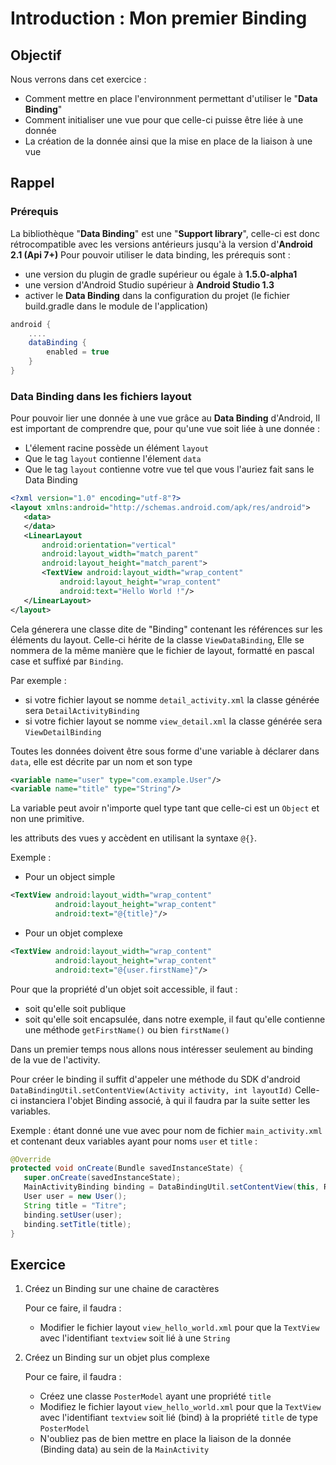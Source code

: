 # Introduction : Mon premier Binding

## Objectif

Nous verrons dans cet exercice :

* Comment mettre en place l'environnment permettant d'utiliser le "**Data Binding**"
* Comment initialiser une vue pour que celle-ci puisse être liée à une donnée
* La création de la donnée ainsi que la mise en place de la liaison à une vue

## Rappel

### Prérequis

La bibliothèque "**Data Binding**" est une "**Support library**", celle-ci est donc rétrocompatible avec les versions antérieurs jusqu'à la version d'**Android 2.1 (Api 7+)**
Pour pouvoir utiliser le data binding, les prérequis sont :

* une version du plugin de gradle supérieur ou égale à **1.5.0-alpha1**
* une version d'Android Studio supérieur à **Android Studio 1.3**
* activer le **Data Binding** dans la configuration du projet (le fichier build.gradle dans le module de l'application) 

```groovy
android {
    ....
    dataBinding {
        enabled = true
    }
}
```

### Data Binding dans les fichiers layout

Pour pouvoir lier une donnée à une vue grâce au **Data Binding** d'Android,
Il est important de comprendre que, pour qu'une vue soit liée à une donnée :

* L'élement racine possède un élément `layout`
* Que le tag `layout` contienne l'élement `data`
* Que le tag `layout` contienne votre vue tel que vous l'auriez fait sans le Data Binding

```xml
<?xml version="1.0" encoding="utf-8"?>
<layout xmlns:android="http://schemas.android.com/apk/res/android">
   <data>
   </data>
   <LinearLayout
       android:orientation="vertical"
       android:layout_width="match_parent"
       android:layout_height="match_parent">
       <TextView android:layout_width="wrap_content"
           android:layout_height="wrap_content"
           android:text="Hello World !"/>
   </LinearLayout>
</layout>
```

Cela génerera une classe dite de "Binding" contenant les références sur les éléments du layout. Celle-ci hérite de la classe `ViewDataBinding`,
Elle se nommera de la même manière que le fichier de layout, formatté en pascal case et suffixé par `Binding`.

Par exemple  :

* si votre fichier layout se nomme `detail_activity.xml` la classe générée sera `DetailActivityBinding`
* si votre fichier layout se nomme `view_detail.xml` la classe générée sera `ViewDetailBinding`

Toutes les données doivent être sous forme d'une variable à déclarer dans `data`, elle est décrite par un nom et son type 

```xml
<variable name="user" type="com.example.User"/>
<variable name="title" type="String"/>
```

La variable peut avoir n'importe quel type tant que celle-ci est un `Object` et non une primitive.

les attributs des vues y accèdent en utilisant la syntaxe `@{}`.

Exemple :
* Pour un object simple

```xml
<TextView android:layout_width="wrap_content"
          android:layout_height="wrap_content"
          android:text="@{title}"/>
```

* Pour un objet complexe

```xml
<TextView android:layout_width="wrap_content"
          android:layout_height="wrap_content"
          android:text="@{user.firstName}"/>
```

Pour que la propriété d'un objet soit accessible, il faut :

* soit qu'elle soit publique
* soit qu'elle soit encapsulée, dans notre exemple, il faut qu'elle contienne une méthode `getFirstName()` ou bien `firstName()` 

Dans un premier temps nous allons nous intéresser seulement au binding de la vue de l'activity.

Pour créer le binding il suffit d'appeler une méthode du SDK d'android `DataBindingUtil.setContentView(Activity activity, int layoutId)`
Celle-ci instanciera l'objet Binding associé, à qui il faudra par la suite setter les variables.

Exemple : étant donné une vue avec pour nom de fichier `main_activity.xml` et contenant deux variables ayant pour noms `user` et `title` :

```java
@Override
protected void onCreate(Bundle savedInstanceState) {
   super.onCreate(savedInstanceState);
   MainActivityBinding binding = DataBindingUtil.setContentView(this, R.layout.main_activity);
   User user = new User();
   String title = "Titre";
   binding.setUser(user);
   binding.setTitle(title);
}
```

## Exercice

1. Créez un Binding sur une chaine de caractères

    Pour ce faire, il faudra :
    * Modifier le fichier layout `view_hello_world.xml` pour que la `TextView` avec l'identifiant `textview` soit lié à une `String`
2. Créez un Binding sur un objet plus complexe

    Pour ce faire, il faudra :
    * Créez une classe `PosterModel` ayant une propriété `title`
    * Modifiez le fichier layout `view_hello_world.xml` pour que la `TextView` avec l'identifiant `textview` soit lié (bind) à la propriété `title` de type `PosterModel`
    * N'oubliez pas de bien mettre en place la liaison de la donnée (Binding data) au sein de la `MainActivity`